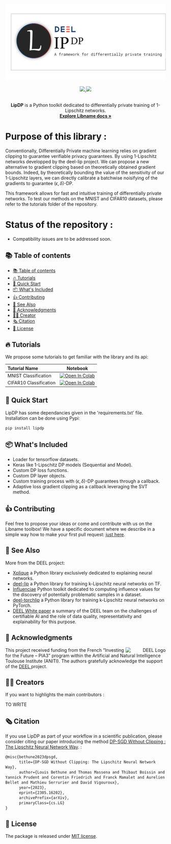 <!-- Banner section -->
<div align="center">
        <picture>
                <source media="(prefers-color-scheme: dark)" srcset="./docs/assets/banner_dark.png">
                <source media="(prefers-color-scheme: light)" srcset="./docs/assets/banner_light.png">
                <img alt="Library Banner" src="./docs/assets/banner_light.png">
        </picture>
</div>
<br>

<!-- Badge section -->
<div align="center">
    <a href="#">
        <img src="https://img.shields.io/badge/Python-3.6, 3.7, 3.8-efefef">
    </a>
    <a href="#">
        <img src="https://img.shields.io/badge/License-MIT-efefef">
    </a>
</div>
<br>

<!-- Short description of your library -->
<p align="center">
  <b>LipDP</b> is a Python toolkit dedicated to differentially private training of 1-Lipschitz networks.

  <!-- Link to the documentation -->
  <br>
  <a href="https://www.youtube.com/watch?v=dQw4w9WgXcQ"><strong>Explore Libname docs »</strong></a>
  <br>

</p>

# Purpose of this library :

Conventionally, Differentially Private machine learning relies on gradient clipping to guarantee verifiable privacy guarantees.
By using 1-Lipschitz networks developped by the deel-lip project. We can propose a new alternative to gradient clipping based on 
theoretically obtained gradient bounds. Indeed, by theoretically bounding the value of the sensitivity of our 1-Lipschitz layers, 
we can directly calibrate a batchwise noisifying of the gradients to guarantee $(\epsilon,\delta)$-DP.

This framework allows for fast and intuitive training of differentially private networks. To test our methods on the MNIST
and CIFAR10 datasets, please refer to the tutorials folder of the repository.  


# Status of the repository : 

- Compatibility issues are to be addressed soon.

## 📚 Table of contents

- [📚 Table of contents](#-table-of-contents)
- [🔥 Tutorials](#-tutorials)
- [🚀 Quick Start](#-quick-start)
- [📦 What's Included](#-whats-included)
- [👍 Contributing](#-contributing)
- [👀 See Also](#-see-also)
- [🙏 Acknowledgments](#-acknowledgments)
- [👨‍🎓 Creator](#-creator)
- [🗞️ Citation](#-citation)
- [📝 License](#-license)

## 🔥 Tutorials

We propose some tutorials to get familiar with the library and its api:

| **Tutorial Name**           | Notebook                                                                                                                                                           |
| :-------------------------- | :----------------------------------------------------------------------------------------------------------------------------------------------------------------: |
| MNIST Classification          | [![Open In Colab](https://colab.research.google.com/assets/colab-badge.svg)](https://colab.research.google.com/github/deel-ai/deel-lipdp/blob/master/docs/notebooks/mnist_train.ipynb)            |
| CIFAR10 Classification        | [![Open In Colab](https://colab.research.google.com/assets/colab-badge.svg)](https://colab.research.google.com/github/deel-ai/deel-lipdp/blob/master/docs/notebooks/cifar_train.ipynb) |

## 🚀 Quick Start

LipDP has some dependancies given in the 'requirements.txt' file. Installation can be done using Pypi:

```python
pip install lipdp
```
## 📦 What's Included

* Loader for tensorflow datasets. 
* Keras like 1-Lipschitz DP models (Sequential and Model). 
* Custom DP loss functions.
* Custom DP layer objects. 
* Custom training process with $(\epsilon,\delta)$-DP guarantees through a callback. 
* Adaptive loss gradient clipping as a callback leveraging the SVT method. 

## 👍 Contributing

Feel free to propose your ideas or come and contribute with us on the Libname toolbox! We have a specific document where we describe in a simple way how to make your first pull request: [just here](CONTRIBUTING.md).

## 👀 See Also

More from the DEEL project:

- [Xplique](https://github.com/deel-ai/xplique) a Python library exclusively dedicated to explaining neural networks.
- [deel-lip](https://github.com/deel-ai/deel-lip) a Python library for training k-Lipschitz neural networks on TF.
- [Influenciae](https://github.com/deel-ai/influenciae) Python toolkit dedicated to computing influence values for the discovery of potentially problematic samples in a dataset.
- [deel-torchlip](https://github.com/deel-ai/deel-torchlip) a Python library for training k-Lipschitz neural networks on PyTorch.
- [DEEL White paper](https://arxiv.org/abs/2103.10529) a summary of the DEEL team on the challenges of certifiable AI and the role of data quality, representativity and explainability for this purpose.

## 🙏 Acknowledgments

<div align="right">
  <picture>
    <source media="(prefers-color-scheme: dark)" srcset="https://share.deel.ai/apps/theming/image/logo?useSvg=1&v=10"  width="25%" align="right">
    <source media="(prefers-color-scheme: light)" srcset="https://www.deel.ai/wp-content/uploads/2021/05/logo-DEEL.png"  width="25%" align="right">
    <img alt="DEEL Logo" src="https://www.deel.ai/wp-content/uploads/2021/05/logo-DEEL.png" width="25%" align="right">
  </picture>
</div>
This project received funding from the French ”Investing for the Future – PIA3” program within the Artificial and Natural Intelligence Toulouse Institute (ANITI). The authors gratefully acknowledge the support of the <a href="https://www.deel.ai/"> DEEL </a> project.

## 👨‍🎓 Creators

If you want to highlights the main contributors :

TO WRITE


## 🗞️ Citation

If you use LipDP as part of your workflow in a scientific publication, please consider citing our paper introducing the 
method [DP-SGD Without Clipping : The Lipschitz Neural Network Way](https://arxiv.org/abs/2305.16202).
:

```
@misc{bethune2023dpsgd,
      title={DP-SGD Without Clipping: The Lipschitz Neural Network Way}, 
      author={Louis Bethune and Thomas Massena and Thibaut Boissin and Yannick Prudent and Corentin Friedrich and Franck Mamalet and Aurelien Bellet and Mathieu Serrurier and David Vigouroux},
      year={2023},
      eprint={2305.16202},
      archivePrefix={arXiv},
      primaryClass={cs.LG}
}
```

## 📝 License

The package is released under [MIT license](LICENSE).
